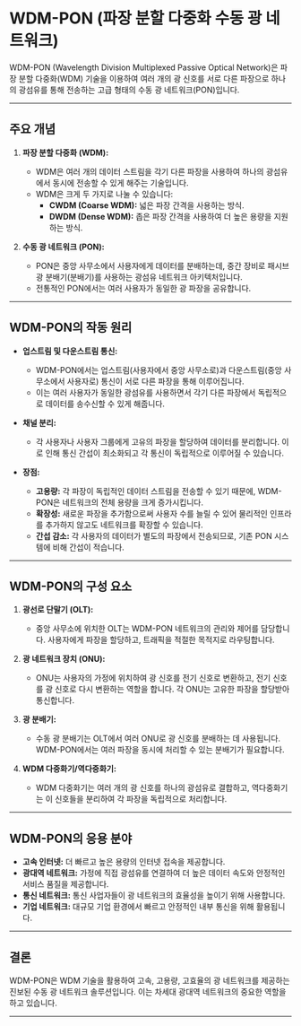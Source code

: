 # WDM-PON (파장 분할 다중화 수동 광 네트워크)

WDM-PON (Wavelength Division Multiplexed Passive Optical Network)은 파장 분할 다중화(WDM) 기술을 이용하여 여러 개의 광 신호를 서로 다른 파장으로 하나의 광섬유를 통해 전송하는 고급 형태의 수동 광 네트워크(PON)입니다.

---

## 주요 개념

1. **파장 분할 다중화 (WDM):**
   - WDM은 여러 개의 데이터 스트림을 각기 다른 파장을 사용하여 하나의 광섬유에서 동시에 전송할 수 있게 해주는 기술입니다.
   - WDM은 크게 두 가지로 나눌 수 있습니다:
     - **CWDM (Coarse WDM):** 넓은 파장 간격을 사용하는 방식.
     - **DWDM (Dense WDM):** 좁은 파장 간격을 사용하여 더 높은 용량을 지원하는 방식.

2. **수동 광 네트워크 (PON):**
   - PON은 중앙 사무소에서 사용자에게 데이터를 분배하는데, 중간 장비로 패시브 광 분배기(분배기)를 사용하는 광섬유 네트워크 아키텍처입니다.
   - 전통적인 PON에서는 여러 사용자가 동일한 광 파장을 공유합니다.

---

## WDM-PON의 작동 원리

- **업스트림 및 다운스트림 통신:**
  - WDM-PON에서는 업스트림(사용자에서 중앙 사무소로)과 다운스트림(중앙 사무소에서 사용자로) 통신이 서로 다른 파장을 통해 이루어집니다.
  - 이는 여러 사용자가 동일한 광섬유를 사용하면서 각기 다른 파장에서 독립적으로 데이터를 송수신할 수 있게 해줍니다.

- **채널 분리:**
  - 각 사용자나 사용자 그룹에게 고유의 파장을 할당하여 데이터를 분리합니다. 이로 인해 통신 간섭이 최소화되고 각 통신이 독립적으로 이루어질 수 있습니다.

- **장점:**
  - **고용량:** 각 파장이 독립적인 데이터 스트림을 전송할 수 있기 때문에, WDM-PON은 네트워크의 전체 용량을 크게 증가시킵니다.
  - **확장성:** 새로운 파장을 추가함으로써 사용자 수를 늘릴 수 있어 물리적인 인프라를 추가하지 않고도 네트워크를 확장할 수 있습니다.
  - **간섭 감소:** 각 사용자의 데이터가 별도의 파장에서 전송되므로, 기존 PON 시스템에 비해 간섭이 적습니다.

---

## WDM-PON의 구성 요소

1. **광선로 단말기 (OLT):**
   - 중앙 사무소에 위치한 OLT는 WDM-PON 네트워크의 관리와 제어를 담당합니다. 사용자에게 파장을 할당하고, 트래픽을 적절한 목적지로 라우팅합니다.

2. **광 네트워크 장치 (ONU):**
   - ONU는 사용자의 가정에 위치하여 광 신호를 전기 신호로 변환하고, 전기 신호를 광 신호로 다시 변환하는 역할을 합니다. 각 ONU는 고유한 파장을 할당받아 통신합니다.

3. **광 분배기:**
   - 수동 광 분배기는 OLT에서 여러 ONU로 광 신호를 분배하는 데 사용됩니다. WDM-PON에서는 여러 파장을 동시에 처리할 수 있는 분배기가 필요합니다.

4. **WDM 다중화기/역다중화기:**
   - WDM 다중화기는 여러 개의 광 신호를 하나의 광섬유로 결합하고, 역다중화기는 이 신호들을 분리하여 각 파장을 독립적으로 처리합니다.

---

## WDM-PON의 응용 분야

- **고속 인터넷:** 더 빠르고 높은 용량의 인터넷 접속을 제공합니다.
- **광대역 네트워크:** 가정에 직접 광섬유를 연결하여 더 높은 데이터 속도와 안정적인 서비스 품질을 제공합니다.
- **통신 네트워크:** 통신 사업자들이 광 네트워크의 효율성을 높이기 위해 사용합니다.
- **기업 네트워크:** 대규모 기업 환경에서 빠르고 안정적인 내부 통신을 위해 활용됩니다.

---

## 결론

WDM-PON은 WDM 기술을 활용하여 고속, 고용량, 고효율의 광 네트워크를 제공하는 진보된 수동 광 네트워크 솔루션입니다. 이는 차세대 광대역 네트워크의 중요한 역할을 하고 있습니다.

---
